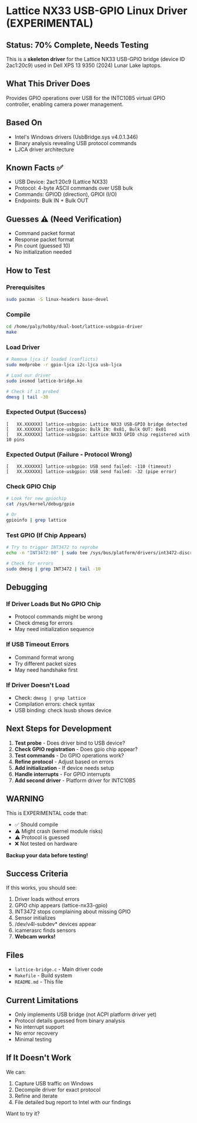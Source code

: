 # Lattice NX33 USB-GPIO Linux Driver (EXPERIMENTAL)

## Status: 70% Complete, Needs Testing

This is a **skeleton driver** for the Lattice NX33 USB-GPIO bridge (device ID 2ac1:20c9) used in Dell XPS 13 9350 (2024) Lunar Lake laptops.

## What This Driver Does

Provides GPIO operations over USB for the INTC10B5 virtual GPIO controller, enabling camera power management.

## Based On

- Intel's Windows drivers (UsbBridge.sys v4.0.1.346)
- Binary analysis revealing USB protocol commands
- LJCA driver architecture

## Known Facts ✅

- USB Device: 2ac1:20c9 (Lattice NX33)
- Protocol: 4-byte ASCII commands over USB bulk
- Commands: GPIOD (direction), GPIOI (I/O)
- Endpoints: Bulk IN + Bulk OUT

## Guesses ⚠️ (Need Verification)

- Command packet format
- Response packet format
- Pin count (guessed 10)
- No initialization needed

## How to Test

### Prerequisites
```bash
sudo pacman -S linux-headers base-devel
```

### Compile
```bash
cd /home/paly/hobby/dual-boot/lattice-usbgpio-driver
make
```

### Load Driver
```bash
# Remove ljca if loaded (conflicts)
sudo modprobe -r gpio-ljca i2c-ljca usb-ljca

# Load our driver
sudo insmod lattice-bridge.ko

# Check if it probed
dmesg | tail -30
```

### Expected Output (Success)
```
[   XX.XXXXXX] lattice-usbgpio: Lattice NX33 USB-GPIO bridge detected
[   XX.XXXXXX] lattice-usbgpio: Bulk IN: 0x81, Bulk OUT: 0x01
[   XX.XXXXXX] lattice-usbgpio: Lattice NX33 GPIO chip registered with 10 pins
```

### Expected Output (Failure - Protocol Wrong)
```
[   XX.XXXXXX] lattice-usbgpio: USB send failed: -110 (timeout)
[   XX.XXXXXX] lattice-usbgpio: USB send failed: -32 (pipe error)
```

### Check GPIO Chip
```bash
# Look for new gpiochip
cat /sys/kernel/debug/gpio

# Or
gpioinfo | grep lattice
```

### Test GPIO (If Chip Appears)
```bash
# Try to trigger INT3472 to reprobe
echo -n "INT3472:00" | sudo tee /sys/bus/platform/drivers/int3472-discrete/bind

# Check for errors
sudo dmesg | grep INT3472 | tail -10
```

## Debugging

### If Driver Loads But No GPIO Chip
- Protocol commands might be wrong
- Check dmesg for errors
- May need initialization sequence

### If USB Timeout Errors
- Command format wrong
- Try different packet sizes
- May need handshake first

### If Driver Doesn't Load
- Check: `dmesg | grep lattice`
- Compilation errors: check syntax
- USB binding: check lsusb shows device

## Next Steps for Development

1. **Test probe** - Does driver bind to USB device?
2. **Check GPIO registration** - Does gpio chip appear?
3. **Test commands** - Do GPIO operations work?
4. **Refine protocol** - Adjust based on errors
5. **Add initialization** - If device needs setup
6. **Handle interrupts** - For GPIO interrupts
7. **Add second driver** - Platform driver for INTC10B5

## WARNING

This is EXPERIMENTAL code that:
- ✅ Should compile
- ⚠️ Might crash (kernel module risks)
- ⚠️ Protocol is guessed
- ❌ Not tested on hardware

**Backup your data before testing!**

## Success Criteria

If this works, you should see:
1. Driver loads without errors
2. GPIO chip appears (lattice-nx33-gpio)
3. INT3472 stops complaining about missing GPIO
4. Sensor initializes
5. /dev/v4l-subdev* devices appear
6. icamerasrc finds sensors
7. **Webcam works!**

## Files

- `lattice-bridge.c` - Main driver code
- `Makefile` - Build system
- `README.md` - This file

## Current Limitations

- Only implements USB bridge (not ACPI platform driver yet)
- Protocol details guessed from binary analysis
- No interrupt support
- No error recovery
- Minimal testing

## If It Doesn't Work

We can:
1. Capture USB traffic on Windows
2. Decompile driver for exact protocol
3. Refine and iterate
4. File detailed bug report to Intel with our findings

Want to try it?

